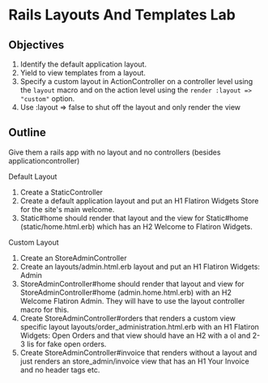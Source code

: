 # Rails Layouts And Templates Lab

## Objectives

1. Identify the default application layout.
2. Yield to view templates from a layout.
3. Specify a custom layout in ActionController on a controller level using the `layout` macro and on the action level using the `render :layout => "custom"` option.
4. Use :layout => false to shut off the layout and only render the view

## Outline

Give them a rails app with no layout and no controllers (besides applicationcontroller)

Default Layout

1. Create a StaticController
2. Create a default application layout and put an H1 Flatiron Widgets Store for the site's main welcome.
3. Static#home should render that layout and the view for Static#home (static/home.html.erb) which has an H2 Welcome to Flatiron Widgets.

Custom Layout

1. Create an StoreAdminController
2. Create an layouts/admin.html.erb layout and put an H1 Flatiron Widgets: Admin
3. StoreAdminController#home should render that layout and view for StoreAdminController#home (admin.home.html.erb) with an H2 Welcome Flatiron Admin. They will have to use the layout controller macro for this.
4. Create StoreAdminController#orders that renders a custom view specific layout layouts/order_administration.html.erb with an H1 Flatiron Widgets: Open Orders and that view should have an H2 with a ol and 2-3 lis for fake open orders.
5. Create StoreAdminController#invoice that renders without a layout and just renders an store_admin/invoice view that has an H1 Your Invoice and no header tags etc.
